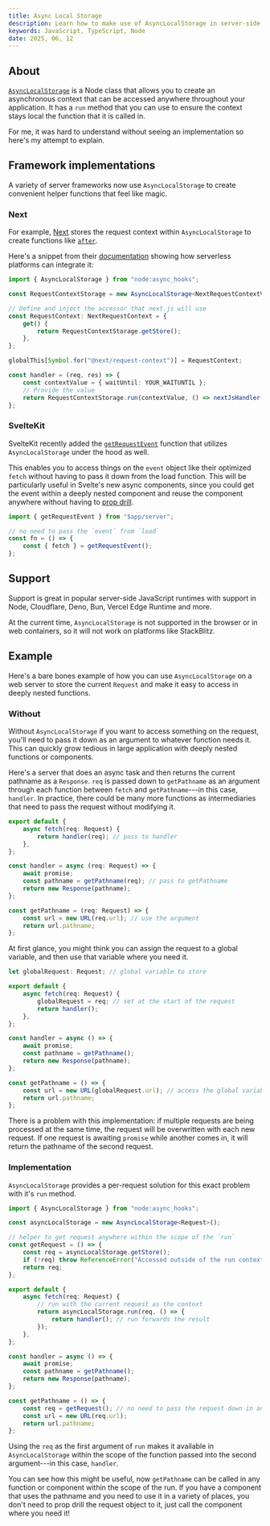 ```yaml
---
title: Async Local Storage
description: Learn how to make use of AsyncLocalStorage in server-side JavaScript applications.
keywords: JavaScript, TypeScript, Node
date: 2025, 06, 12
---
```


## About

[`AsyncLocalStorage`](https://nodejs.org/api/async_context.html#class-asynclocalstorage) is a Node class that allows you to create an asynchronous context that can be accessed anywhere throughout your application. It has a `run` method that you can use to ensure the context stays local the function that it is called in.

For me, it was hard to understand without seeing an implementation so here's my attempt to explain.

## Framework implementations

A variety of server frameworks now use `AsyncLocalStorage` to create convenient helper functions that feel like magic.

### Next

For example, [Next](https://nextjs.org/) stores the request context within `AsyncLocalStorage` to create functions like [`after`](https://nextjs.org/docs/app/api-reference/functions/after).

Here's a snippet from their [documentation](https://nextjs.org/docs/app/api-reference/functions/after#platform-support) showing how serverless platforms can integrate it:

```ts
import { AsyncLocalStorage } from "node:async_hooks";

const RequestContextStorage = new AsyncLocalStorage<NextRequestContextValue>();

// Define and inject the accessor that next.js will use
const RequestContext: NextRequestContext = {
	get() {
		return RequestContextStorage.getStore();
	},
};

globalThis[Symbol.for("@next/request-context")] = RequestContext;

const handler = (req, res) => {
	const contextValue = { waitUntil: YOUR_WAITUNTIL };
	// Provide the value
	return RequestContextStorage.run(contextValue, () => nextJsHandler(req, res));
};
```

### SvelteKit

SvelteKit recently added the [`getRequestEvent`](https://svelte.dev/docs/kit/app-server#getRequestEvent) function that utilizes `AsyncLocalStorage` under the hood as well.

This enables you to access things on the `event` object like their optimized `fetch` without having to pass it down from the load function. This will be particularly useful in Svelte's new async components, since you could get the event within a deeply nested component and reuse the component anywhere without having to [prop drill](https://react.dev/learn/passing-data-deeply-with-context#the-problem-with-passing-props).

```ts
import { getRequestEvent } from "$app/server";

// no need to pass the `event` from `load`
const fn = () => {
	const { fetch } = getRequestEvent();
};
```

## Support

Support is great in popular server-side JavaScript runtimes with support in Node, Cloudflare, Deno, Bun, Vercel Edge Runtime and more.

At the current time, `AsyncLocalStorage` is not supported in the browser or in web containers, so it will not work on platforms like StackBlitz.

## Example

Here's a bare bones example of how you can use `AsyncLocalStorage` on a web server to store the current `Request` and make it easy to access in deeply nested functions.

### Without

Without `AsyncLocalStorage` if you want to access something on the request, you'll need to pass it down as an argument to whatever function needs it. This can quickly grow tedious in large application with deeply nested functions or components.

Here's a server that does an async task and then returns the current pathname as a `Response`. `req` is passed down to `getPathname` as an argument through each function between `fetch` and `getPathname`---in this case, `handler`. In practice, there could be many more functions as intermediaries that need to pass the request without modifying it.

```ts {2,3,7,9,13,14}
export default {
	async fetch(req: Request) {
		return handler(req); // pass to handler
	},
};

const handler = async (req: Request) => {
	await promise;
	const pathname = getPathname(req); // pass to getPathname
	return new Response(pathname);
};

const getPathname = (req: Request) => {
	const url = new URL(req.url); // use the argument
	return url.pathname;
};
```

At first glance, you might think you can assign the request to a global variable, and then use that variable where you need it.

```ts {1,5,17}
let globalRequest: Request; // global variable to store

export default {
	async fetch(req: Request) {
		globalRequest = req; // set at the start of the request
		return handler();
	},
};

const handler = async () => {
	await promise;
	const pathname = getPathname();
	return new Response(pathname);
};

const getPathname = () => {
	const url = new URL(globalRequest.url); // access the global variable
	return url.pathname;
};
```

There is a problem with this implementation: if multiple requests are being processed at the same time, the request will be overwritten with each new request. If one request is awaiting `promise` while another comes in, it will return the pathname of the second request.

### Implementation

`AsyncLocalStorage` provides a per-request solution for this exact problem with it's `run` method.

```ts {1-10,14-17,28}
import { AsyncLocalStorage } from "node:async_hooks";

const asyncLocalStorage = new AsyncLocalStorage<Request>();

// helper to get request anywhere within the scope of the `run`
const getRequest = () => {
	const req = asyncLocalStorage.getStore();
	if (!req) throw ReferenceError("Accessed outside of the run context.");
	return req;
};

export default {
	async fetch(req: Request) {
		// run with the current request as the context
		return asyncLocalStorage.run(req, () => {
			return handler(); // run forwards the result
		});
	},
};

const handler = async () => {
	await promise;
	const pathname = getPathname();
	return new Response(pathname);
};

const getPathname = () => {
	const req = getRequest(); // no need to pass the request down in an argument
	const url = new URL(req.url);
	return url.pathname;
};
```

Using the `req` as the first argument of `run` makes it available in `AsyncLocalStorage` within the scope of the function passed into the second argument---in this case, `handler`.

You can see how this might be useful, now `getPathname` can be called in any function or component within the scope of the run. If you have a component that uses the pathname and you need to use it in a variety of places, you don't need to prop drill the request object to it, just call the component where you need it!
